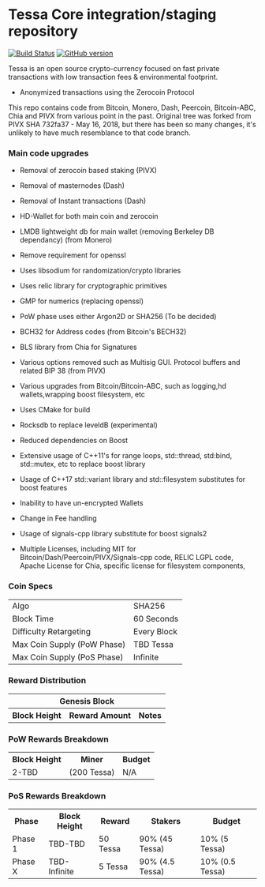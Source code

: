 Tessa Core integration/staging repository
=====================================

[![Build Status](https://travis-ci.org/Tessa-Project/Tessa.svg?branch=master)](https://travis-ci.org/Tessa-Project/Tessa) [![GitHub version](https://badge.fury.io/gh/Tessa-Project%2FTessa.svg)](https://badge.fury.io/gh/Tessa-Project%2FTessa)

Tessa is an open source crypto-currency focused on fast private transactions with low transaction fees & environmental footprint.
- Anonymized transactions using the Zerocoin Protocol

This repo contains code from Bitcoin, Monero, Dash, Peercoin, Bitcoin-ABC, Chia and PIVX from various point in the past.
Original tree was forked from PIVX SHA 732fa37 - May 16, 2018, but there has been so many changes,
it's unlikely to have much resemblance to that code branch.

### Main code upgrades

- Removal of zerocoin based staking (PIVX)

- Removal of masternodes (Dash)

- Removal of Instant transactions (Dash)

- HD-Wallet for both main coin and zerocoin

- LMDB lightweight db for main wallet (removing Berkeley DB dependancy) (from Monero)

- Remove requirement for openssl

- Uses libsodium for randomization/crypto libraries

- Uses relic library for cryptographic primitives

- GMP for numerics (replacing openssl)

- PoW phase uses either Argon2D or SHA256 (To be decided)

- BCH32 for Address codes (from Bitcoin's BECH32)

- BLS library from Chia for Signatures

- Various options removed such as Multisig GUI. Protocol buffers and related BIP 38 (from PIVX)

- Various upgrades from Bitcoin/Bitcoin-ABC, such as logging,hd wallets,wrapping boost filesystem, etc

- Uses CMake for build

- Rocksdb to replace leveldB (experimental)

- Reduced dependencies on Boost

- Extensive usage of C++11's for range loops, std::thread, std:bind, std::mutex, etc to replace boost library

- Usage of C++17 std::variant library and std::filesystem substitutes for boost features

- Inability to have un-encrypted Wallets

- Change in Fee handling

- Usage of signals-cpp library substitute for boost signals2

- Multiple Licenses, including MIT for Bitcoin/Dash/Peercoin/PIVX/Signals-cpp code, RELIC LGPL code, Apache License for Chia, specific license for filesystem components, 

### Coin Specs
<table>
<tr><td>Algo</td><td>SHA256</td></tr>
<tr><td>Block Time</td><td>60 Seconds</td></tr>
<tr><td>Difficulty Retargeting</td><td>Every Block</td></tr>
<tr><td>Max Coin Supply (PoW Phase)</td><td>TBD Tessa</td></tr>
<tr><td>Max Coin Supply (PoS Phase)</td><td>Infinite</td></tr>
</table>


### Reward Distribution

<table>
<th colspan=4>Genesis Block</th>
<tr><th>Block Height</th><th>Reward Amount</th><th>Notes</th></tr>
</table>

### PoW Rewards Breakdown

<table>
<th>Block Height</th><th>Miner</th><th>Budget</th>
<tr><td>2-TBD</td><td>(200 Tessa)</td><td>N/A</td></tr>
</table>

### PoS Rewards Breakdown

<table>
<th>Phase</th><th>Block Height</th><th>Reward</th><th>Stakers</th><th>Budget</th>
<tr><td>Phase 1</td><td>TBD-TBD</td><td>50 Tessa</td><td>90% (45 Tessa)</td><td>10% (5 Tessa)</td></tr>
<tr><td>Phase X</td><td>TBD-Infinite</td><td>5 Tessa</td><td>90% (4.5 Tessa)</td><td>10% (0.5 Tessa)</td></tr>
</table>
